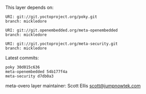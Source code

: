 This layer depends on:

    URI: git://git.yoctoproject.org/poky.git
    branch: mickledore

    URI: git://git.openembedded.org/meta-openembedded
    branch: mickledore

    URI: git://git.yoctoproject.org/meta-security.git
    branch: mickledore

Latest commits:

    poky 30d015c636
    meta-openembedded 54b177f4a
    meta-security d7db0a3

meta-overo layer maintainer: Scott Ellis <scott@jumpnowtek.com>
